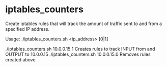 # iptables_counters

Create iptables rules that will track the amount of traffic sent to and from a specified IP address.

  Usage: ./iptables_counters.sh <ip_address> [0|1]

  ./iptables_counters.sh 10.0.0.15 1      Creates rules to track INPUT from and OUTPUT to 10.0.0.15
  ./iptables_counters.sh 10.0.0.15.0      Removes rules created above
